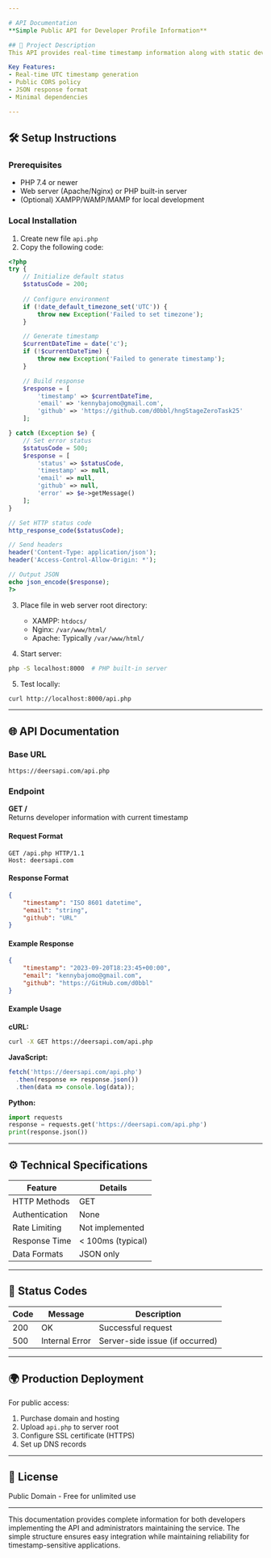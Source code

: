 ```yaml
---

# API Documentation  
**Simple Public API for Developer Profile Information**  

## 📝 Project Description  
This API provides real-time timestamp information along with static developer contact details in JSON format. Built with vanilla PHP, it serves as a lightweight solution for displaying ISO 8601 formatted timestamps with associated profile information.  

Key Features:  
- Real-time UTC timestamp generation  
- Public CORS policy  
- JSON response format  
- Minimal dependencies  

---
```


## 🛠 Setup Instructions  

### Prerequisites  
- PHP 7.4 or newer  
- Web server (Apache/Nginx) or PHP built-in server  
- (Optional) XAMPP/WAMP/MAMP for local development  

### Local Installation  
1. Create new file `api.php`  
2. Copy the following code:  
```php
<?php
try {
    // Initialize default status
    $statusCode = 200;
    
    // Configure environment
    if (!date_default_timezone_set('UTC')) {
        throw new Exception('Failed to set timezone');
    }

    // Generate timestamp
    $currentDateTime = date('c');
    if (!$currentDateTime) {
        throw new Exception('Failed to generate timestamp');
    }

    // Build response
    $response = [
        'timestamp' => $currentDateTime,
        'email' => 'kennybajomo@gmail.com',
        'github' => 'https://github.com/d0bbl/hngStageZeroTask25'
    ];

} catch (Exception $e) {
    // Set error status
    $statusCode = 500;
    $response = [
        'status' => $statusCode,
        'timestamp' => null,
        'email' => null,
        'github' => null,
        'error' => $e->getMessage()
    ];
}

// Set HTTP status code
http_response_code($statusCode);

// Send headers
header('Content-Type: application/json');
header('Access-Control-Allow-Origin: *');

// Output JSON
echo json_encode($response);
?>
```  

3. Place file in web server root directory:  
   - XAMPP: `htdocs/`  
   - Nginx: `/var/www/html/`  
   - Apache: Typically `/var/www/html/`  

4. Start server:  
```bash
php -S localhost:8000  # PHP built-in server
```  

5. Test locally:  
```bash
curl http://localhost:8000/api.php
```  

---

## 🌐 API Documentation  

### Base URL  
`https://deersapi.com/api.php`  

### Endpoint  
**GET /**  
Returns developer information with current timestamp  

#### Request Format  
```http
GET /api.php HTTP/1.1
Host: deersapi.com
```  

#### Response Format  
```json
{
    "timestamp": "ISO 8601 datetime",
    "email": "string",
    "github": "URL"
}
```  

#### Example Response  
```json
{
    "timestamp": "2023-09-20T18:23:45+00:00",
    "email": "kennybajomo@gmail.com",
    "github": "https://GitHub.com/d0bbl"
}
```  




#### Example Usage  
**cURL:**  
```bash
curl -X GET https://deersapi.com/api.php
```  

**JavaScript:**  
```javascript
fetch('https://deersapi.com/api.php')
  .then(response => response.json())
  .then(data => console.log(data));
```  

**Python:**  
```python
import requests
response = requests.get('https://deersapi.com/api.php')
print(response.json())
```  

---

## ⚙️ Technical Specifications  

| Feature          | Details                             |
|------------------|-------------------------------------|
| HTTP Methods     | GET                                 |
| Authentication   | None                                |
| Rate Limiting    | Not implemented                     |
| Response Time    | < 100ms (typical)                   |
| Data Formats     | JSON only                           |

---

## 🔢 Status Codes  

| Code | Message          | Description                     |
|------|------------------|---------------------------------|
| 200  | OK               | Successful request              |
| 500  | Internal Error   | Server-side issue (if occurred) |

---

## 🌍 Production Deployment  
For public access:  
1. Purchase domain and hosting  
2. Upload `api.php` to server root  
3. Configure SSL certificate (HTTPS)  
4. Set up DNS records  

---

## 📄 License  
Public Domain - Free for unlimited use  

---

This documentation provides complete information for both developers implementing the API and administrators maintaining the service. The simple structure ensures easy integration while maintaining reliability for timestamp-sensitive applications.